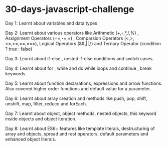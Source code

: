# 30-days-javascript-challenge

Day 1: Learnt about variables and data types

Day 2: Learnt about various operators like Arithmetic (+,-,\*,/,%) , Assignment Operators (+=,-=,=) , Comparsion Operators (<,>,<=,>=,==,===), Logical Operators (&&,||,!) and Ternary Operator (condition ? true : false)

Day 3: Learnt about if-else , nested if-else conditions and switch cases.

Day 4: Learnt about for , while and do while loops and continue , break keywords.

Day 5: Learnt about function declarations, expressions and arrow functions. Also covered higher order functions and default value for a parameter.

Day 6: Learnt about array creation and methods like push, pop, shift, unshift, map, filter, reduce and forEach.

Day 7: Learnt about object, object methods, nested objects, this keyword inside objects and object iteration.

Day 8: Learnt about ES6+ features like template literals, destructuring of array and objects, spread and rest operators, default parameters and enhanced object literals.
